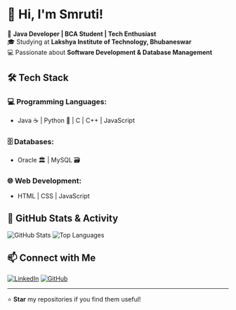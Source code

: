 
# 👋 Hi, I'm Smruti!

🚀 **Java Developer | BCA Student | Tech Enthusiast**  
🎓 Studying at **Lakshya Institute of Technology, Bhubaneswar**  
💻 Passionate about **Software Development & Database Management**

## 🛠️ Tech Stack

### 💻 Programming Languages:
- Java ☕ | Python 🐍 | C | C++ | JavaScript 

### 🗄️ Databases:
- Oracle 🏛️ | MySQL 🗃️

### 🌐 Web Development:
- HTML | CSS | JavaScript

## 📌 GitHub Stats & Activity
![GitHub Stats](https://github-readme-stats.vercel.app/api?username=YourGitHubUsername&show_icons=true&theme=dark)
![Top Languages](https://github-readme-stats.vercel.app/api/top-langs/?username=YourGitHubUsername&layout=compact&theme=dark)

## 📫 Connect with Me
[![LinkedIn](https://img.shields.io/badge/LinkedIn-blue?style=for-the-badge&logo=linkedin)](https://www.linkedin.com/in/smruti-ranjan-pradhan-152514288?lipi=urn%3Ali%3Apage%3Ad_flagship3_profile_view_base_contact_details%3BQq0XJw09QD2wnNeJrNYWuA%3D%3D)
[![GitHub](https://img.shields.io/badge/GitHub-black?style=for-the-badge&logo=github)](https://github.com/smrutiranjan4654)

---
⭐ **Star** my repositories if you find them useful!


